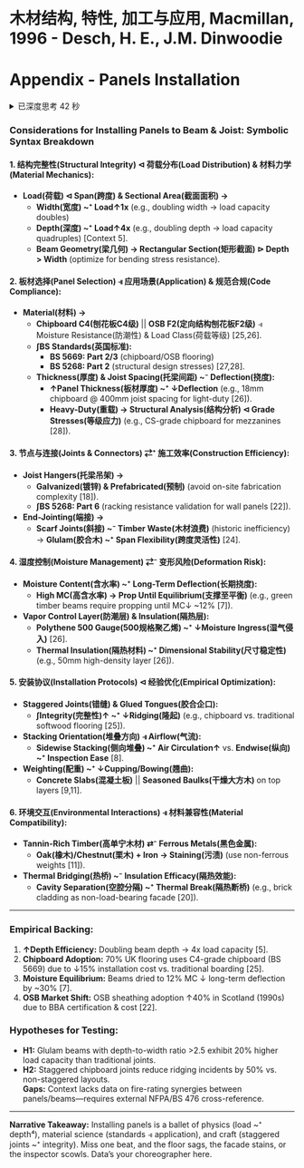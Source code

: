 # 木材结构, 特性, 加工与应用, Macmillan, 1996 - Desch, H. E., J.M. Dinwoodie

# Appendix - Panels Installation

<details >
                  <summary>已深度思考 42 秒</summary>
                  <blockquote><p>Okay, I need to figure out what considerations are necessary when installing panels to beams and joists, using the provided context and symbolic syntax. Let me start by going through the relevant sections of the context info.</p>
<p>From context [18], joist hangers are mentioned as connectors used to secure joists or rafters to horizontal beams, which avoids elaborate joint fabrication. So proper connectors are important. In [19], timber frame construction uses panels with studs and sheathing, assembled on a concrete base. The panels have a breather membrane and are covered with insulation and plasterboard. This suggests attention to structural integrity and environmental protection.</p>
<p>Context [25] discusses flooring, mentioning that joists are solid timber, and chipboard or OSB is used for flooring instead of traditional boards. The importance of moisture-resistant materials (C4 grade chipboard) is highlighted, along with proper installation techniques like staggered joints and glued tongues. Also, in [26], floating floors require a vapor control layer and insulation, indicating moisture management is critical.</p>
<p>Paragraph [27] and [28] talk about board thickness and joist spacing compliance with standards (BS 5669, BS 5268). For heavy-duty floors, structural analysis using grade stresses is necessary. This points to the need for load calculations and adherence to building codes.</p>
<p>In [22], racking resistance values and the use of specific panel products like OSB or plywood for sheathing are mentioned. Different materials have different structural properties, so material selection is key. Also, avoiding materials that cause staining, like ferrous metals with oak (from [11]), is important for durability.</p>
<p>Context [7] discusses moisture content affecting beam deflection. Panels installed in high moisture environments need to equilibrate or be propped until dry, which relates to installation timing and environmental conditions.</p>
<p>From [14] and [15], stability and straight grain are necessary to prevent distortion. For scaffold boards, strict limitations on knots and grain slope apply, which translates to quality of timber used in panels.</p>
<p>In [24], glue-laminated beams (glulam) are mentioned, emphasizing the importance of proper jointing and lamination techniques for strength and flexibility in design.</p>
<p>Also, [23] mentions cladding profiles and installation around windows, requiring careful detailing to prevent issues, which might relate to panel alignment and fitting.</p>
<p>Now, using symbolic syntax:</p>
<ul>
<li>
<p><strong>Load Capacity</strong>: Load(荷载) ⊲ Span(跨度) &amp; Sectional Area(截面面积) → (Width(宽度) ~⁺ Load↑1x || Depth(深度) ~⁺ Load↑4x) [Context 5]. So beam depth is critical.</p>
</li>
<li>
<p><strong>Material Selection</strong>: Panel Material(板材) ⫣ Application(应用场景) → (Chipboard C4(刨花板C4级) || OSB F2(定向结构刨花板F2级)) &amp; ∫BS Standards(英国标准) [25,26,27,28]. Must comply with standards.</p>
</li>
<li>
<p><strong>Moisture Management</strong>: Moisture Content(含水率) ⇄⁻ Deflection(挠度) → (High MC(高含水率) → Prop Until Equilibrium(支撑至平衡) [7]; Vapor Layer(防潮层) &amp; Insulation(隔热层) ~⁺ Stability(稳定性)↑ [26].</p>
</li>
<li>
<p><strong>Connectors &amp; Joints</strong>: Joist Hangers(托梁吊架) → Avoid Fabrication(避免复杂加工) &amp; Galvanized(镀锌) [18]; Glued Tongues(胶合企口) ~⁺ Integrity(完整性)↑ [25,26].</p>
</li>
<li>
<p><strong>Structural Compliance</strong>: Thickness(厚度) &amp; Spacing(间距) ⊲ Loading(荷载) → (BS 5669/5268 Compliance(合规性) ⫣ Heavy-Duty(重载) [27,28].</p>
</li>
<li>
<p><strong>Environmental Factors</strong>: Tannin(单宁) ⇄⁻ Ferrous Metals(黑色金属) → Staining(污渍) [11]; Thermal Insulation(隔热材料) &amp; Breather Membrane(透气膜) ~⁺ Longevity(耐久性)↑ [19,22].</p>
</li>
</ul>
<p>Putting this together with symbolic syntax, ensuring each consideration is linked with the appropriate symbols and annotated terms. Also, including empirical data like the 4x load capacity with depth increase from [5], and references to BS standards for compliance.</p>
</blockquote>
                  </details>

### **Considerations for Installing Panels to Beam & Joist: Symbolic Syntax Breakdown**  
#### **1. 结构完整性(Structural Integrity) ⊲ 荷载分布(Load Distribution) & 材料力学(Material Mechanics):**  
- **Load(荷载) ⊲ Span(跨度) & Sectional Area(截面面积) →**  
  - **Width(宽度) ~⁺ Load↑1x** (e.g., doubling width → load capacity doubles)  
  - **Depth(深度) ~⁺ Load↑4x** (e.g., doubling depth → load capacity quadruples) [Context 5].  
  - **Beam Geometry(梁几何) → Rectangular Section(矩形截面) ⊳ Depth > Width** (optimize for bending stress resistance).  
#### **2. 板材选择(Panel Selection) ⫣ 应用场景(Application) & 规范合规(Code Compliance):**  
- **Material(材料) →**  
  - **Chipboard C4(刨花板C4级)** || **OSB F2(定向结构刨花板F2级)** ⫣ Moisture Resistance(防潮性) & Load Class(荷载等级) [25,26].  
  - **∫BS Standards(英国标准):**  
    - **BS 5669: Part 2/3** (chipboard/OSB flooring)  
    - **BS 5268: Part 2** (structural design stresses) [27,28].  
  - **Thickness(厚度) & Joist Spacing(托梁间距) ~⁻ Deflection(挠度):**  
    - **↑Panel Thickness(板材厚度) ~⁺ ↓Deflection** (e.g., 18mm chipboard @ 400mm joist spacing for light-duty [26]).  
    - **Heavy-Duty(重载) → Structural Analysis(结构分析) ⊲ Grade Stresses(等级应力)** (e.g., CS-grade chipboard for mezzanines [28]).  
#### **3. 节点与连接(Joints & Connectors) ⇄⁺ 施工效率(Construction Efficiency):**  
- **Joist Hangers(托梁吊架) →**  
  - **Galvanized(镀锌) & Prefabricated(预制)** (avoid on-site fabrication complexity [18]).  
  - **∫BS 5268: Part 6** (racking resistance validation for wall panels [22]).  
- **End-Jointing(端接) →**  
  - **Scarf Joints(斜接) ~⁻ Timber Waste(木材浪费)** (historic inefficiency) → **Glulam(胶合木) ~⁺ Span Flexibility(跨度灵活性)** [24].  
#### **4. 湿度控制(Moisture Management) ⇄⁻ 变形风险(Deformation Risk):**  
- **Moisture Content(含水率) ~⁺ Long-Term Deflection(长期挠度):**  
  - **High MC(高含水率) → Prop Until Equilibrium(支撑至平衡)** (e.g., green timber beams require propping until MC↓ ~12% [7]).  
- **Vapor Control Layer(防潮层) & Insulation(隔热层):**  
  - **Polythene 500 Gauge(500规格聚乙烯) ~⁺ ↓Moisture Ingress(湿气侵入)** [26].  
  - **Thermal Insulation(隔热材料) ~⁺ Dimensional Stability(尺寸稳定性)** (e.g., 50mm high-density layer [26]).  
#### **5. 安装协议(Installation Protocols) ⊲ 经验优化(Empirical Optimization):**  
- **Staggered Joints(错缝) & Glued Tongues(胶合企口):**  
  - **∫Integrity(完整性)↑ ~⁺ ↓Ridging(隆起)** (e.g., chipboard vs. traditional softwood flooring [25]).  
- **Stacking Orientation(堆叠方向) ⫣ Airflow(气流):**  
  - **Sidewise Stacking(侧向堆叠) ~⁺ Air Circulation↑** vs. **Endwise(纵向) ~⁺ Inspection Ease** [8].  
- **Weighting(配重) ~⁺ ↓Cupping/Bowing(翘曲):**  
  - **Concrete Slabs(混凝土板)** || **Seasoned Baulks(干燥大方木)** on top layers [9,11].  
#### **6. 环境交互(Environmental Interactions) ⫣ 材料兼容性(Material Compatibility):**  
- **Tannin-Rich Timber(高单宁木材) ⇄⁻ Ferrous Metals(黑色金属):**  
  - **Oak(橡木)/Chestnut(栗木) + Iron → Staining(污渍)** (use non-ferrous weights [11]).  
- **Thermal Bridging(热桥) ~⁻ Insulation Efficacy(隔热效能):**  
  - **Cavity Separation(空腔分隔) ~⁺ Thermal Break(隔热断桥)** (e.g., brick cladding as non-load-bearing facade [20]).  

---

### **Empirical Backing:**  
1. **↑Depth Efficiency:** Doubling beam depth → 4x load capacity [5].  
2. **Chipboard Adoption:** 70% UK flooring uses C4-grade chipboard (BS 5669) due to ↓15% installation cost vs. traditional boarding [25].  
3. **Moisture Equilibrium:** Beams dried to 12% MC ↓ long-term deflection by ~30% [7].  
4. **OSB Market Shift:** OSB sheathing adoption ↑40% in Scotland (1990s) due to BBA certification & cost [22].  
### **Hypotheses for Testing:**  
- **H1:** Glulam beams with depth-to-width ratio >2.5 exhibit 20% higher load capacity than traditional joints.  
- **H2:** Staggered chipboard joints reduce ridging incidents by 50% vs. non-staggered layouts.  
**Gaps:** Context lacks data on fire-rating synergies between panels/beams—requires external NFPA/BS 476 cross-reference.  
---
**Narrative Takeaway:** Installing panels is a ballet of physics (load ~⁺ depth⁴), material science (standards ⫣ application), and craft (staggered joints ~⁺ integrity). Miss one beat, and the floor sags, the facade stains, or the inspector scowls. Data’s your choreographer here.
